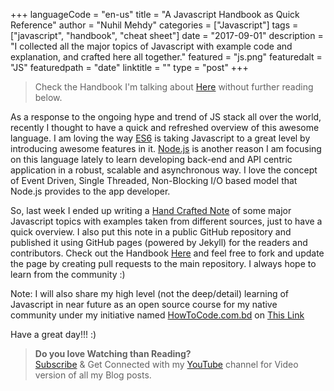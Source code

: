 +++
languageCode = "en-us"
title = "A Javascript Handbook as Quick Reference"
author = "Nuhil Mehdy"
categories = ["Javascript"]
tags = ["javascript", "handbook", "cheat sheet"]
date = "2017-09-01"
description = "I collected all the major topics of Javascript with example code and explanation, and crafted here all together."
featured = "js.png"
featuredalt = "JS"
featuredpath = "date"
linktitle = ""
type = "post"
+++

> Check the Handbook I'm talking about [Here](https://nuhil.github.io/javascript-handbook/) without further reading below.

As a response to the ongoing hype and trend of JS stack all over the world, recently I thought to have a quick and refreshed overview of this awesome language. I am loving the way [ES6](https://en.wikipedia.org/wiki/ECMAScript) is taking Javascript to a great level by introducing awesome features in it. [Node.js](https://nodejs.org/en/) is another reason I am focusing on this language lately to learn developing back-end and API centric application in a robust, scalable and asynchronous way. I love the concept of Event Driven, Single Threaded, Non-Blocking I/O based model that Node.js provides to the app developer.

So, last week I ended up writing a [Hand Crafted Note](https://nuhil.github.io/javascript-handbook/) of some major Javascript topics with examples taken from different sources, just to have a quick overview. I also put this note in a public GitHub repository and published it using GitHub pages (powered by Jekyll) for the readers and contributors. Check out the Handbook [Here](https://nuhil.github.io/javascript-handbook/) and feel free to fork and update the page by creating pull requests to the main repository. I always hope to learn from the community :)

Note: I will also share my high level (not the deep/detail) learning of Javascript in near future as an open source course for my native community under my initiative named [HowToCode.com.bd](https://www.howtocode.com.bd) on [This Link](https://js.howtocode.com.bd)

Have a great day!!! :)

> **Do you love Watching than Reading?**  
[Subscribe](https://www.youtube.com/channel/UCJFY9iVRXTJu1SPVI_vRNDw) & Get Connected with my [YouTube](https://www.youtube.com/channel/UCJFY9iVRXTJu1SPVI_vRNDw) channel for Video version of all my Blog posts.